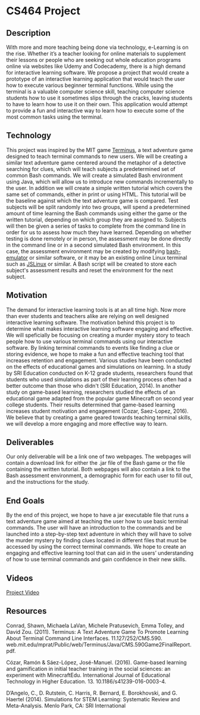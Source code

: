 # CS464 Project

## Description
With more and more teaching being done via technology, e-Learning is on the rise. Whether it’s a teacher looking for online materials to supplement their lessons or people who are seeking out whole education programs online via websites like Udemy and Codecademy, there is a high demand for interactive learning software. We propose a project that would create a prototype of an interactive learning application that would teach the user how to execute various beginner terminal functions. While using the terminal is a valuable computer science skill, teaching computer science students how to use it sometimes slips through the cracks, leaving students to have to learn how to use it on their own. This application would attempt to provide a fun and interactive way to learn how to execute some of the most common tasks using the terminal.

## Technology
This project was inspired by the MIT game [Terminus](https://web.mit.edu/mprat/Public/web/Terminus/Web/main.html), a text adventure game designed to teach terminal commands to new users. We will be creating a similar text adventure game centered around the metaphor of a detective searching for clues, which will teach subjects a predetermined set of common Bash commands. We will create a simulated Bash environment using Java, which will allow us to introduce new commands incrementally to the user. In addition we will create a simple written tutorial which covers the same set of commands, either in print or using HTML. This tutorial will be the baseline against which the text adventure game is compared. Test subjects will be split randomly into two groups, will spend a predetermined amount of time learning the Bash commands using either the game or the written tutorial, depending on which group they are assigned to. Subjects will then be given a series of tasks to complete from the command line in order for us to assess how much they have learned. Depending on whether testing is done remotely or in person, the assessment may be done directly in the command line or in a second simulated Bash environment. In this case, the assessment environment may be created by modifying [bash-emulator](https://github.com/trybash/bash-emulator/blob/gh-pages/index.html) or similar software, or it may be an existing online Linux terminal such as [JSLinux](https://bellard.org/jslinux/) or similar. A Bash script will be created to store each subject's assessment results and reset the environment for the next subject.


## Motivation
The demand for interactive learning tools is at an all time high. Now more than ever students and teachers alike are relying on well designed interactive learning software. The motivation behind this project is to determine what makes interactive learning software engaging and effective. We will speficially be focusing on creating a murder mystery story to teach people how to use various terminal commands using our interactive software. By linking terminal commands to events like finding a clue or storing evidence, we hope to make a fun and effective teaching tool that increases retention and engagement. Various studies have been conducted on the effects of educational games and simulations on learning. In a study by SRI Education conducted on K-12 grade students, researchers found that students who used simulations as part of their learning process often had a better outcome than those who didn't (SRI Education, 2014). In another study on game-based learning, researchers studied the effects of an educational game adapted from the popular game Minecraft on second year college students. Their results determined that game-based learning increases student motivation and engagement (Cozar, Saez-Lopez, 2016). We believe that by creating a game geared towards teaching terminal skills, we will develop a more engaging and more effective way to learn.  

## Deliverables
Our only deliverable will be a link one of two webpages. The webpages will contain a download link for either the .jar file of the Bash game or the file containing the written tutorial. Both webpages will also contain a link to the Bash assessment environment, a demographic form for each user to fill out, and the instructions for the study.

## End Goals
By the end of this project, we hope to have a jar executable file that runs a text adventure game aimed at teaching the user how to use basic terminal commands. The user will have an introduction to the commands and be launched into a step-by-step text adventure in which they will have to solve the murder mystery by finding clues located in different files that must be accessed by using the correct terminal commands. We hope to create an engaging and effective learning tool that can aid in the users’ understanding of how to use terminal commands and gain confidence in their new skills.  

## Videos
[Project Video](https://www.youtube.com/watch?v=-POu66aiw5I)

## Resources
Conrad, Shawn, Michaela LaVan, Michele Pratusevich, Emma Tolley, and David Zou. (2011). Terminus: A Text Adventure Game To Promote Learning About Terminal Command Line Interfaces. 11.127/252/CMS.590.   web.mit.edu/mprat/Public/web/Terminus/Java/CMS.590Game2FinalReport.pdf. 

Cózar, Ramón & Sáez-López, José-Manuel. (2016). Game-based learning and gamification in initial teacher training in the social sciences: an experiment with MinecraftEdu. International Journal of Educational Technology in Higher Education. 13. 10.1186/s41239-016-0003-4. 

D’Angelo, C., D. Rutstein, C. Harris, R. Bernard, E. Borokhovski, and G. Haertel (2014). Simulations for STEM Learning:
Systematic Review and Meta-Analysis. Menlo Park, CA: SRI International
